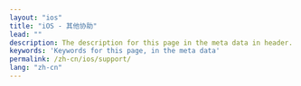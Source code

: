 ```yaml
---
layout: "ios"
title: "iOS - 其他协助"
lead: ""
description: The description for this page in the meta data in header.
keywords: 'Keywords for this page, in the meta data'
permalink: /zh-cn/ios/support/
lang: "zh-cn"
---
```

